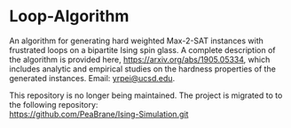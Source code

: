 # Loop-Algorithm
An algorithm for generating hard weighted Max-2-SAT instances with frustrated loops on a bipartite Ising spin glass.
A complete description of the algorithm is provided here, https://arxiv.org/abs/1905.05334, which includes analytic and empirical studies on the hardness properties of the generated instances.
Email: yrpei@ucsd.edu.

This repository is no longer being maintained. The project is migrated to to the following repository:  
https://github.com/PeaBrane/Ising-Simulation.git
